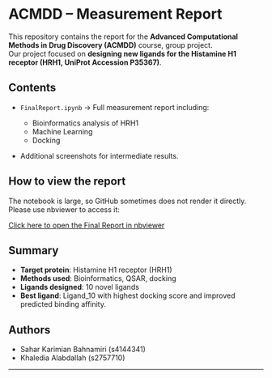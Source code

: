 # ACMDD – Measurement Report

This repository contains the report for the **Advanced Computational Methods in Drug Discovery (ACMDD)** course, group project.  
Our project focused on **designing new ligands for the Histamine H1 receptor (HRH1, UniProt Accession P35367)**.  

## Contents
- `FinalReport.ipynb` → Full measurement report including:
  - Bioinformatics analysis of HRH1  
  - Machine Learning  
  - Docking  

- Additional screenshots for intermediate results.  

## How to view the report
The notebook is large, so GitHub sometimes does not render it directly. Please use nbviewer to access it:  

[Click here to open the Final Report in nbviewer](https://nbviewer.org/github/sahar-ka/-ACMDD-Measurement-Report/blob/main/Final%D9%80Report.ipynb)  


## Summary
- **Target protein**: Histamine H1 receptor (HRH1)  
- **Methods used**: Bioinformatics, QSAR, docking  
- **Ligands designed**: 10 novel ligands  
- **Best ligand**: Ligand_10 with highest docking score and improved predicted binding affinity.  

## Authors
- Sahar Karimian Bahnamiri (s4144341)
- Khaledia Alabdallah (s2757710)

---
